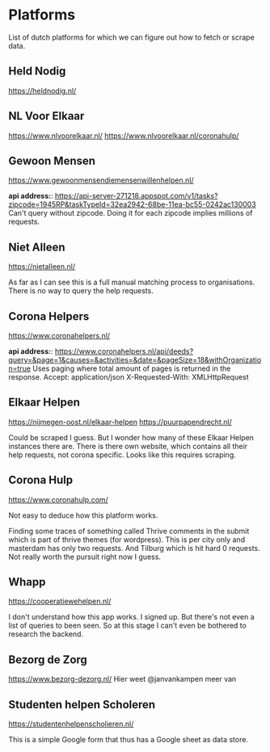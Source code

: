 # Platforms
List of dutch platforms for which we can figure out how to fetch or scrape data.

## Held Nodig
https://heldnodig.nl/

## NL Voor Elkaar
https://www.nlvoorelkaar.nl/
https://www.nlvoorelkaar.nl/coronahulp/

## Gewoon Mensen
https://www.gewoonmensendiemensenwillenhelpen.nl/

**api address:**: https://api-server-271218.appspot.com/v1/tasks?zipcode=1945RP&taskTypeId=32ea2942-68be-11ea-bc55-0242ac130003
Can't query without zipcode. Doing it for each zipcode implies millions of requests. 

## Niet Alleen
https://nietalleen.nl/

As far as I can see this is a full manual matching process to organisations. There is no way to query the help requests.
## Corona Helpers
https://www.coronahelpers.nl/

**api address:**: https://www.coronahelpers.nl/api/deeds?query=&page=1&causes=&activities=&date=&pageSize=18&withOrganization=true
Uses paging where total amount of pages is returned in the response.
Accept: application/json
X-Requested-With: XMLHttpRequest

## Elkaar Helpen
https://nijmegen-oost.nl/elkaar-helpen
https://puurpapendrecht.nl/

Could be scraped I guess. But I wonder how many of these Elkaar Helpen instances there are. There is there
own website, which contains all their help requests, not corona specific. Looks like this requires scraping.

## Corona Hulp
https://www.coronahulp.com/

Not easy to deduce how this platform works.

Finding some traces of something called Thrive comments in the submit which is part of thrive themes (for wordpress). This is per city only and masterdam has only two requests. And Tilburg which is hit hard 0 requests. Not really worth the pursuit right now I guess.

## Whapp
https://cooperatiewehelpen.nl/

I don't understand how this app works. I signed up. But there's not even a list of queries to been seen. So at this stage I can't even be bothered to research the backend.

## Bezorg de Zorg
https://www.bezorg-dezorg.nl/
Hier weet @janvankampen meer van


## Studenten helpen Scholeren
https://studentenhelpenscholieren.nl/

This is a simple Google form that thus has a Google sheet as data store.
